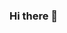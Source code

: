 ### Hi there 👋

<!--
**rdanyell/rdanyell** is a ✨ _special_ ✨ repository because its `README.md` (this file) appears on your GitHub profile.

Here are some ideas to get you started:

- 🔭 I’m currently a student of School 21 and I'm loving IT! https://profile.intra.42.fr/users/rdanyell
- 🌱 I’m currently learning Data Science and it looks exciting
- 📫 How to reach me: t.me/rdanyell
- ⚡ Fun fact: ...
-->
